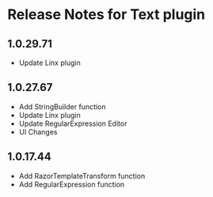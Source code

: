 # Release Notes for Text plugin

<a id="1.0.29.71"></a>
## 1.0.29.71
- Update Linx plugin

<a id="1.0.27.67"></a>
## 1.0.27.67
- Add StringBuilder function
- Update Linx plugin
- Update RegularExpression Editor
- UI Changes

<a id="1.0.17.44"></a>
## 1.0.17.44
- Add RazorTemplateTransform function
- Add RegularExpression function